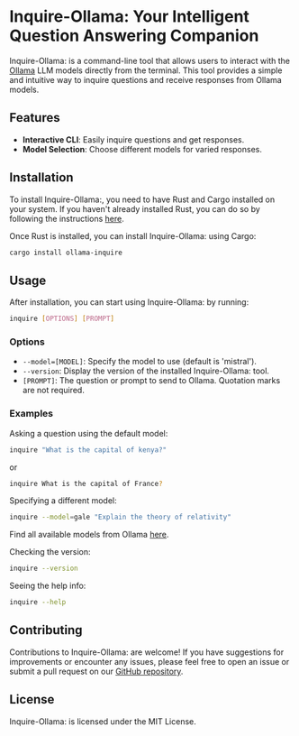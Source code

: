 # Inquire-Ollama: Your Intelligent Question Answering Companion

Inquire-Ollama: is a command-line tool that allows users to interact with the [Ollama](https://ollama.ai/) LLM models directly from the terminal. This tool provides a simple and intuitive way to inquire questions and receive responses from Ollama models.

## Features

- **Interactive CLI**: Easily inquire questions and get responses.
- **Model Selection**: Choose different models for varied responses.

## Installation

To install Inquire-Ollama:, you need to have Rust and Cargo installed on your system. If you haven't already installed Rust, you can do so by following the instructions [here](https://www.rust-lang.org/tools/install).

Once Rust is installed, you can install Inquire-Ollama: using Cargo:

```sh
cargo install ollama-inquire
```

## Usage

After installation, you can start using Inquire-Ollama: by running:

```sh
inquire [OPTIONS] [PROMPT]
```

### Options

- `--model=[MODEL]`: Specify the model to use (default is 'mistral').
- `--version`: Display the version of the installed Inquire-Ollama: tool.
- `[PROMPT]`: The question or prompt to send to Ollama. Quotation marks are not required.

### Examples

Asking a question using the default model:

```sh
inquire "What is the capital of kenya?"
```
or
```sh
inquire What is the capital of France?
```

Specifying a different model:

```sh
inquire --model=gale "Explain the theory of relativity"
```
Find all available models from Ollama [here](https://ollama.ai/library).

Checking the version:

```sh
inquire --version
```

Seeing the help info:
```sh
inquire --help
```

## Contributing

Contributions to Inquire-Ollama: are welcome! If you have suggestions for improvements or encounter any issues, please feel free to open an issue or submit a pull request on our [GitHub repository](https://github.com/obaraelijah/ollama-inquire).

## License

Inquire-Ollama: is licensed under the MIT License.